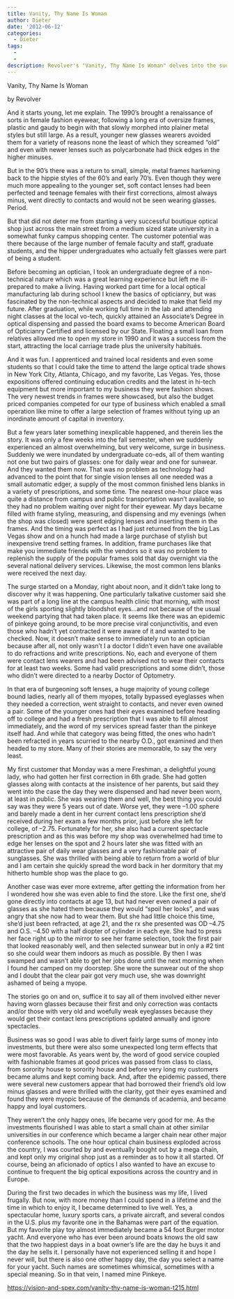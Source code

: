 ```yaml
---
title: Vanity, Thy Name Is Woman
author: Dieter
date: '2012-06-12'
categories:
  - Dieter
tags:
  - 
  - 
description: Revolver's "Vanity, Thy Name Is Woman" delves into the sudden surge of business at an optical shop, leaving readers intrigued.
---
```

Vanity, Thy Name Is Woman

by Revolver


And it starts young, let me explain. The 1990’s brought a renaissance of sorts in female fashion eyewear, following a long era of oversize frames, plastic and gaudy to begin with that slowly morphed into plainer metal styles but still large. As a result, younger new glasses wearers avoided them for a variety of reasons none the least of which they screamed “old” and even with newer lenses such as polycarbonate had thick edges in the higher minuses.

But in the 90’s there was a return to small, simple, metal frames harkening back to the hippie styles of the 60’s and early 70’s. Even though they were much more appealing to the younger set, soft contact lenses had been perfected and teenage females with their first corrections, almost always minus, went directly to contacts and would not be seen wearing glasses.  Period.

But that did not deter me from starting a very successful boutique optical shop just across the main street from a medium sized state university in a somewhat funky campus shopping center. The customer potential was there because of the large number of female faculty and staff, graduate students, and the hipper undergraduates who actually felt glasses were part of being a student.

Before becoming an optician, I took an undergraduate degree of a non-technical nature which was a great learning experience but left me ill-prepared to make a living. Having worked part time for a local optical manufacturing lab during school I knew the basics of opticianry, but was fascinated by the non-technical aspects and decided to make that field my future. After graduation, while working full time in the lab and attending night classes at the local vo-tech, quickly attained an Associate’s Degree in optical dispensing and passed the board exams to become American Board of Opticianry Certified and licensed by our State.  Floating a small loan from relatives allowed me to open my store in 1990 and it was a success from the start, attracting the local carriage trade plus the university habitués. 

And it was fun. I apprenticed and trained local residents and even some students so that I could take the time to attend the large optical trade shows in New York City, Atlanta, Chicago, and my favorite, Las Vegas. Yes, those expositions offered continuing education credits and the latest in hi-tech equipment but more important to my business they were fashion shows.  The very newest trends in frames were showcased, but also the budget priced companies competed for our type of business which enabled a small operation like mine to offer a large selection of frames without tying up an inordinate amount of capital in inventory.

But a few years later something inexplicable happened, and therein lies the story.  It was only a few weeks into the fall semester, when we suddenly experienced an almost overwhelming, but very welcome, surge in business. Suddenly we were inundated by undergraduate co-eds, all of them wanting not one but two pairs of glasses: one for daily wear and one for sunwear. And they wanted them now.  That was no problem as technology had advanced to the point that for single vision lenses all one needed was a small automatic edger, a supply of the most common finished lens blanks in a variety of prescriptions, and some time. The nearest one-hour place was quite a distance from campus and public transportation wasn’t available, so they had no problem waiting over night for their eyewear. My days became filled with frame styling, measuring, and dispensing and my evenings (when the shop was closed) were spent edging lenses and inserting them in the frames. And the timing was perfect as I had just returned from the big Las Vegas show and on a hunch had made a large purchase of stylish but inexpensive trend setting frames. In addition, frame purchases like that make you immediate friends with the vendors so it was no problem to replenish the supply of the popular frames sold that day overnight via the several national delivery services. Likewise, the most common lens blanks were received the next day.

The surge started on a Monday, right about noon, and it didn’t take long to discover why it was happening. One particularly talkative customer said she was part of a long line at the campus health clinic that morning, with most of the girls sporting slightly bloodshot eyes…and not because of the usual weekend partying that had taken place. It seems like there was an epidemic of pinkeye going around, to be more precise viral conjunctivitis, and even those who hadn’t yet contracted it were aware of it and wanted to be checked. Now, it doesn’t make sense to immediately run to an optician because after all, not only wasn’t I a doctor I didn’t even have one available to do refractions and write prescriptions.  No, each and everyone of them were contact lens wearers and had been advised not to wear their contacts for at least two weeks.  Some had valid prescriptions and some didn’t, those who didn’t were directed to a nearby Doctor of Optometry.

In that era of burgeoning soft lenses, a huge majority of young college bound ladies, nearly all of them myopes, totally bypassed eyeglasses when they needed a correction, went straight to contacts, and never even owned a pair. Some of the younger ones had their eyes examined before heading off to college and had a fresh prescription that I was able to fill almost immediately, and the word of my services spread faster than the pinkeye itself had. And while that category was being fitted, the ones who hadn’t been refracted in years scurried to the nearby O.D., got examined and then headed to my store. Many of their stories are memorable, to say the very least.

My first customer that Monday was a mere Freshman, a delightful young lady, who had gotten her first correction in 6th grade. She had gotten glasses along with contacts at the insistence of her parents, but said they went into the case the day they were dispensed and had never been worn, at least in public. She was wearing them and well, the best thing you could say was they were 5 years out of date. Worse yet, they were –1.00 sphere and barely made a dent in her current contact lens prescription she’d received during her exam a few months prior, just before she left for college, of –2.75. Fortunately for her, she also had a current spectacle prescription and as this was before my shop was overwhelmed had time to edge her lenses on the spot and 2 hours later she was fitted with an attractive pair of daily wear glasses and a very fashionable pair of sunglasses.  She was thrilled with being able to return from a world of blur and I am certain she quickly spread the word back in her dormitory that my hitherto humble shop was the place to go.

Another case was ever more extreme, after getting the information from her I wondered how she was even able to find the store. Like the first one, she’d gone directly into contacts at age 13, but had never even owned a pair of glasses as she hated them because they would “spoil her looks”, and was angry that she now had to wear them. But she had little choice this time, she’d just been refracted, at age 21, and the rx she presented was OD –4.75 and O.S. –4.50 with a half diopter of cylinder in each eye. She had to press her face right up to the mirror to see her frame selection, took the first pair that looked reasonably well, and then selected sunwear but in only a #2 tint so she could wear them indoors as much as possible. By then I was swamped and wasn’t able to get her jobs done until the next morning when I found her camped on my doorstep. She wore the sunwear out of the shop and I doubt that the clear pair got very much use, she was downright ashamed of being a myope. 

The stories go on and on, suffice it to say all of them involved either never having worn glasses because their first and only correction was contacts and/or those with very old and woefully weak eyeglasses because they would get their contact lens prescriptions updated annually and ignore spectacles.

Business was so good I was able to divert fairly large sums of money into investments, but there were also some unexpected long term effects that were most favorable. As years went by, the word of good service coupled with fashionable frames at good prices was passed from class to class, from sorority house to sorority house and before very long my customers became alums and kept coming back. And, after the epidemic passed, there were several new customers appear that had borrowed their friend’s old low minus glasses and were thrilled with the clarity, got their eyes examined and found they were myopic because of the demands of academia, and became happy and loyal customers.

They weren’t the only happy ones, life became very good for me.  As the investments flourished I was able to start a small chain at other similar universities in our conference which became a larger chain near other major conference schools. The one hour optical chain business exploded across the country, I was courted by and eventually bought out by a mega chain, and kept only my original shop just as a reminder as to how it all started. Of course, being an aficionado of optics I also wanted to have an excuse to continue to frequent the big optical expositions across the country and in Europe.

During the first two decades in which the business was my life, I lived frugally. But now, with more money than I could spend in a lifetime and the time in which to enjoy it, I became determined to live well. Yes, a spectacular home, luxury sports cars, a private aircraft, and several condos in the U.S. plus my favorite one in the Bahamas were part of the equation. But my favorite play toy almost immediately became a 54 foot Burger motor yacht. And everyone who has ever been around boats knows the old saw that the two happiest days in a boat owner’s life are the day he buys it and the day he sells it.  I personally have not experienced selling it and hope I never will, but there is also one other happy day, the day you select a name for your yacht. Such names are sometimes whimsical, sometimes with a special meaning. So in that vein, I named mine Pinkeye.

https://vision-and-spex.com/vanity-thy-name-is-woman-t215.html